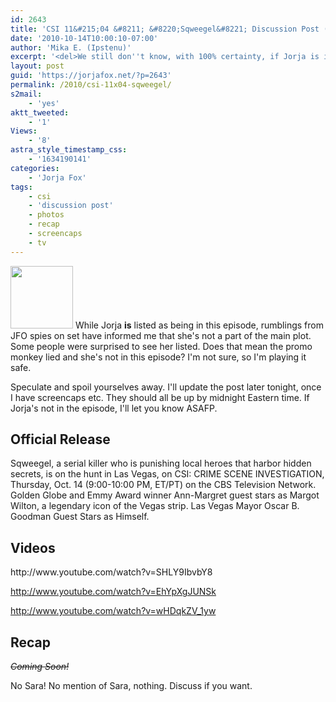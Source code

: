 ```yaml
---
id: 2643
title: 'CSI 11&#215;04 &#8211; &#8220;Sqweegel&#8221; Discussion Post (Updated &#8211; No Sara)'
date: '2010-10-14T10:00:10-07:00'
author: 'Mika E. (Ipstenu)'
excerpt: '<del>We still don''t know, with 100% certainty, if Jorja is in this episode or not. So play it by ear, kids!</del> We know. No Sara. No mention of Sara. Not watching.'
layout: post
guid: 'https://jorjafox.net/?p=2643'
permalink: /2010/csi-11x04-sqweegel/
s2mail:
    - 'yes'
aktt_tweeted:
    - '1'
Views:
    - '8'
astra_style_timestamp_css:
    - '1634190141'
categories:
    - 'Jorja Fox'
tags:
    - csi
    - 'discussion post'
    - photos
    - recap
    - screencaps
    - tv
---
```


<img src="//static.jorjafox.net/wordpress/2010/10/sqweegel-100x100.jpg" alt="" title="sqweegel" width="100" height="100" class="alignleft size-thumbnail wp-image-2644" /> While Jorja <strong>is</strong> listed as being in this episode, rumblings from JFO spies on set have informed me that she's not a part of the main plot. Some people were surprised to see her listed.  Does that mean the promo monkey lied and she's not in this episode? I'm not sure, so I'm playing it safe.

Speculate and spoil yourselves away. I'll update the post later tonight, once I have screencaps etc. They should all be up by midnight Eastern time.  If Jorja's not in the episode, I'll let you know ASAFP.

<h2>Official Release</h2>
Sqweegel, a serial killer who is punishing local heroes that harbor hidden secrets, is on the hunt in Las Vegas, on CSI: CRIME SCENE INVESTIGATION, Thursday, Oct. 14 (9:00-10:00 PM, ET/PT) on the CBS Television Network. Golden Globe and Emmy Award winner Ann-Margret guest stars as Margot Wilton, a legendary icon of the Vegas strip. Las Vegas Mayor Oscar B. Goodman Guest Stars as Himself.

<h2>Videos</h2>
http://www.youtube.com/watch?v=SHLY9IbvbY8

http://www.youtube.com/watch?v=EhYpXgJUNSk

http://www.youtube.com/watch?v=wHDqkZV_1yw

<h2>Recap</h2>
<del><em>Coming Soon!</em></del>

No Sara! No mention of Sara, nothing.  Discuss if you want.